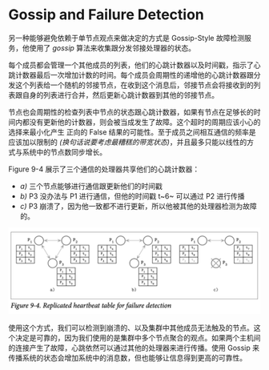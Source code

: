 # Gossip and Failure Detection

另一种能够避免依赖于单节点观点来做决定的方式是 Gossip-Style 故障检测服务，他使用了 *gossip* 算法来收集跟分发邻接处理器的状态。

每个成员都会管理一个其他成员的列表，他们的心跳计数器以及时间戳，指示了心跳计数器最后一次增加计数的时间。每个成员会周期性的递增他的心跳计数器跟分发这个列表给一个随机的邻接节点，在收到这个消息后，邻接节点会将接收到的列表跟自身的列表进行合并，然后更新心跳计数器到其他的邻接节点。

节点也会周期性的检查列表中节点的状态跟心跳计数器，如果有节点在足够长的时间内都没有更新他的计数器，则会被当成发生了故障。这个超时的周期应该小心的选择来最小化产生 正向的 False 结果的可能性。至于成员之间相互通信的频率是应该加以限制的 *(换句话说要考虑最糟糕的带宽状态)*，并且最多只能以线性的方式与系统中的节点数同步增长。

Figure 9-4 展示了三个通信的处理器共享他们的心跳计数器：

- *a)* 三个节点能够进行通信跟更新他们的时间戳
- *b)* P3 没办法与 P1 进行通信，但他的时间戳 t~6~ 可以通过 P2 进行传播
- *c)* P3 崩溃了，因为他一致都不进行更新，所以他被其他的处理器检测为故障的。

![image-20210420011756270](chapter_9_4_goosip_and_failure_detection.assets/image-20210420011756270.png)



使用这个方式，我们可以检测到崩溃的、以及集群中其他成员无法触及的节点。这个决定是可靠的，因为我们使用的是集群中多个节点聚合的观点。如果两个主机间的连接产生了故障，心跳依然可以通过其他的处理器来进行传播。使用 Gossip 来传播系统的状态会增加系统中的消息数，但也能够让信息得到更高的可靠性。